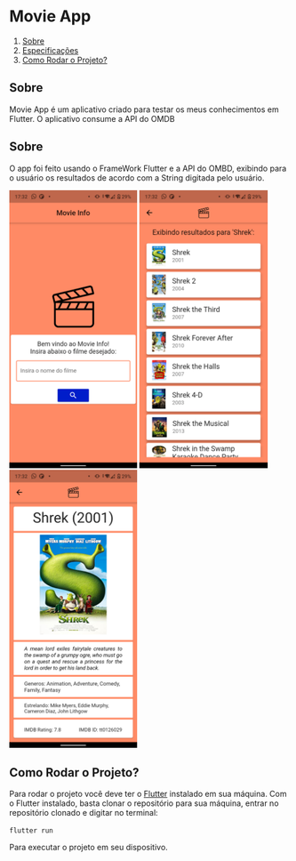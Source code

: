 # Movie App

<ol>
    <li><a href="#sobre">Sobre</a></li>
    <li> <a href="#especificacoes">Especificações</a></li>
    <li> <a href="#comorodaroprojeto">Como Rodar o Projeto?</a> </li>
</ol>

<h2 id="sobre">Sobre</h2>

Movie App é um aplicativo criado para testar os meus conhecimentos em Flutter. O aplicativo consume a API do OMDB

<h2 id="especificacoes">Sobre</h2>

O app foi feito usando o FrameWork Flutter e a API do OMBD, exibindo para o usuário os resultados de acordo com a String digitada pelo usuário.

<div>
    <img alt="Screenshot" src="screenshots/Screenshot_20210212-173228.png"
     height="500"/>
    <img alt="Screenshot" src="screenshots/Screenshot_20210212-173241.png"
     height="500"/>
    <img alt="Screenshot" src="screenshots/Screenshot_20210212-173252.png"
     height="500"/>
</div>
    
    
<h2 id="comorodaroprojeto">Como Rodar o Projeto?</h2>

Para rodar o projeto você deve ter o <a href="https://docs.flutter.dev/get-started/install">Flutter</a> instalado em sua máquina. Com o Flutter instalado, basta clonar o repositório para sua máquina, entrar no repositório clonado e digitar no terminal:

``
flutter run
``

Para executar o projeto em seu dispositivo.

<!-- 
This project is a starting point for a Flutter application.

A few resources to get you started if this is your first Flutter project:

- [Lab: Write your first Flutter app](https://flutter.dev/docs/get-started/codelab)
- [Cookbook: Useful Flutter samples](https://flutter.dev/docs/cookbook)

For help getting started with Flutter, view our
[online documentation](https://flutter.dev/docs), which offers tutorials,
samples, guidance on mobile development, and a full API reference.
 -->
